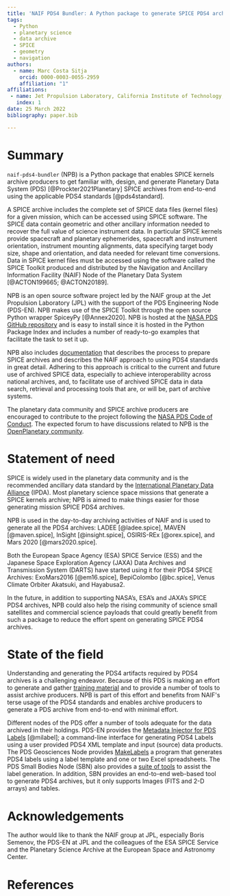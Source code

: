 ```yaml
---
title: 'NAIF PDS4 Bundler: A Python package to generate SPICE PDS4 archives'
tags:
  - Python
  - planetary science
  - data archive
  - SPICE
  - geometry
  - navigation
authors:
  - name: Marc Costa Sitja
    orcid: 0000-0003-0055-2959
    affiliation: "1"
affiliations:
 - name: Jet Propulsion Laboratory, California Institute of Technology, USA
   index: 1
date: 25 March 2022
bibliography: paper.bib

---
```


# Summary

``naif-pds4-bundler`` (NPB) is a Python package that enables SPICE kernels
archive producers to get familiar with, design, and generate Planetary Data
System (PDS) [@Prockter2021Planetary] SPICE archives from end-to-end using the
applicable PDS4 standards [@pds4standard].

A SPICE archive includes the complete set of SPICE data files (kernel files) for
a given mission, which can be accessed using SPICE software. The SPICE data
contain geometric and other ancillary information needed to recover the full
value of science instrument data. In particular SPICE kernels provide spacecraft
and planetary ephemerides, spacecraft and instrument orientation, instrument
mounting alignments, data specifying target body size, shape and orientation,
and data needed for relevant time conversions. Data in SPICE kernel files must
be accessed using the software called the SPICE Toolkit produced and distributed
by the Navigation and Ancillary Information Facility (NAIF) Node of the
Planetary Data System [@ACTON199665; @ACTON20189].

NPB is an open source software project led by the NAIF group at the Jet Propulsion
Laboratory (JPL) with the support of the PDS Engineering Node (PDS-EN).
NPB makes use of the SPICE Toolkit through the open source Python wrapper
SpiceyPy [@Annex2020]. NPB is hosted at the [NASA PDS GitHub repository](https://github.com/NASA-PDS/naif-pds4-bundler) and
is easy to install since it is hosted in the Python Package Index
and includes a number of ready-to-go examples that facilitate the task to set
it up.

NPB also includes [documentation](https://nasa-pds.github.io/naif-pds4-bundler/)
that describes the process to prepare SPICE archives and describes the NAIF
approach to using PDS4 standards in great detail. Adhering to this approach is
critical to the current and future use of archived SPICE data, especially to
achieve interoperability across national archives, and, to facilitate use of
archived SPICE data in data search, retrieval and processing tools that are, or
will be, part of archive systems.

The planetary data community and SPICE archive producers are encouraged to
contribute to the project following the [NASA PDS Code of Conduct](https://github.com/NASA-PDS/.github/blob/main/CODE_OF_CONDUCT.md).
The expected forum to have discussions related to NPB is the [OpenPlanetary community](http://openplanetary.co/).


# Statement of need

SPICE is widely used in the planetary data community and is the recommended
ancillary data standard by the [International Planetary Data Alliance](https://planetarydata.org/)
(IPDA). Most planetary science space missions that generate a SPICE kernels
archive; NPB is aimed to make things easier for those generating mission SPICE
PDS4 archives.

NPB is used in the day-to-day archiving activities of NAIF and is used to
generate all the PDS4 archives: LADEE [@ladee.spice], MAVEN [@maven.spice],
InSight [@insight.spice], OSIRIS-REx [@orex.spice], and Mars 2020
[@mars2020.spice].

Both the European Space Agency (ESA) SPICE Service (ESS) and the Japanese Space
Exploration Agency (JAXA) Data Archives and Transmission System (DARTS) have
started using it for their PDS4 SPICE Archives: ExoMars2016 [@em16.spice],
BepiColombo [@bc.spice], Venus Climate Orbiter Akatsuki, and Hayabusa2.

In the future, in addition to supporting NASA’s, ESA’s and JAXA’s SPICE PDS4
archives, NPB could also help the rising community of science small satellites
and commercial science payloads that could greatly benefit from such a package
to reduce the effort spent on generating SPICE PDS4 archives.


# State of the field

Understanding and generating the PDS4 artifacts required by PDS4 archives is a
challenging endeavor. Because of this PDS is making an effort to generate and
gather [training material](https://pds.nasa.gov/datastandards/training/) and to
provide a number of tools to assist archive producers. NPB is part of this effort
and benefits from NAIF's terse usage of the PDS4 standards and enables
archive producers to generate a PDS archive from end-to-end with minimal effort.

Different nodes of the PDS offer a number of tools adequate for the data archived
in their holdings. PDS-EN provides the [Metadata Injector for PDS Labels](https://nasa-pds.github.io/mi-label/) [@milabel];
a command-line interface for generating PDS4 Labels using a user provided PDS4 XML
template and input (source) data products. The PDS Geosciences Node provides [MakeLabels](https://pds-geosciences.wustl.edu/tools/makelabels.html)
a program that generates PDS4 labels using a label template and one or two Excel
spreadsheets. The PDS Small Bodies Node (SBN) also provides a [suite of tools](https://pds-smallbodies.astro.umd.edu/tools/tools_file-label.shtml)
to assist the label generation. In addition, SBN provides an end-to-end web-based
tool to generate PDS4 archives, but it only supports Images (FITS and 2-D arrays)
and tables.


# Acknowledgements

The author would like to thank the NAIF group at JPL, especially Boris
Semenov, the PDS-EN at JPL and the colleagues of the ESA SPICE Service and the
Planetary Science Archive at the European Space and Astronomy Center.

# References
